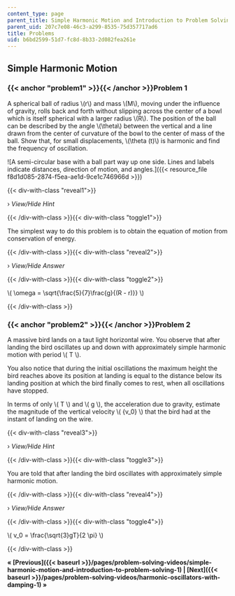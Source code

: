 ```yaml
---
content_type: page
parent_title: Simple Harmonic Motion and Introduction to Problem Solving
parent_uid: 207c7e08-46c3-a299-8535-75d357717ad6
title: Problems
uid: b6bd2599-51d7-fc8d-8b33-2d082fea261e
---
```


Simple Harmonic Motion
----------------------

### {{< anchor "problem1" >}}{{< /anchor >}}Problem 1

A spherical ball of radius \\(r\\) and mass \\(M\\), moving under the influence of gravity, rolls back and forth without slipping across the center of a bowl which is itself spherical with a larger radius \\(R\\). The position of the ball can be described by the angle \\(\\theta\\) between the vertical and a line drawn from the center of curvature of the bowl to the center of mass of the ball. Show that, for small displacements, \\(\\theta (t)\\) is harmonic and find the frequency of oscillation.

![A semi-circular base with a ball part way up one side. Lines and labels indicate distances, direction of motion, and angles.]({{< resource_file f8d1d085-2874-f5ea-ae1d-9ce1c746966d >}})

{{< div-with-class "reveal1">}}

› _View/Hide Hint_

{{< /div-with-class >}}{{< div-with-class "toggle1">}}

The simplest way to do this problem is to obtain the equation of motion from conservation of energy.

{{< /div-with-class >}}{{< div-with-class "reveal2">}}

› _View/Hide Answer_

{{< /div-with-class >}}{{< div-with-class "toggle2">}}

\\( \\omega = \\sqrt{\\frac{5}{7}\\frac{g}{(R - r)}} \\)

{{< /div-with-class >}}

### {{< anchor "problem2" >}}{{< /anchor >}}Problem 2

A massive bird lands on a taut light horizontal wire. You observe that after landing the bird oscillates up and down with approximately simple harmonic motion with period \\( T \\).

You also notice that during the initial oscillations the maximum height the bird reaches above its position at landing is equal to the distance below its landing position at which the bird finally comes to rest, when all oscillations have stopped.

In terms of only \\( T \\) and \\( g \\), the acceleration due to gravity, estimate the magnitude of the vertical velocity \\( {v\_0} \\) that the bird had at the instant of landing on the wire.

{{< div-with-class "reveal3">}}

› _View/Hide Hint_

{{< /div-with-class >}}{{< div-with-class "toggle3">}}

You are told that after landing the bird oscillates with approximately simple harmonic motion.

{{< /div-with-class >}}{{< div-with-class "reveal4">}}

› _View/Hide Answer_

{{< /div-with-class >}}{{< div-with-class "toggle4">}}

\\( v\_0 = \\frac{\\sqrt{3}gT}{2 \\pi} \\)

{{< /div-with-class >}}

**« [Previous]({{< baseurl >}}/pages/problem-solving-videos/simple-harmonic-motion-and-introduction-to-problem-solving-1) | [Next]({{< baseurl >}}/pages/problem-solving-videos/harmonic-oscillators-with-damping-1) »**